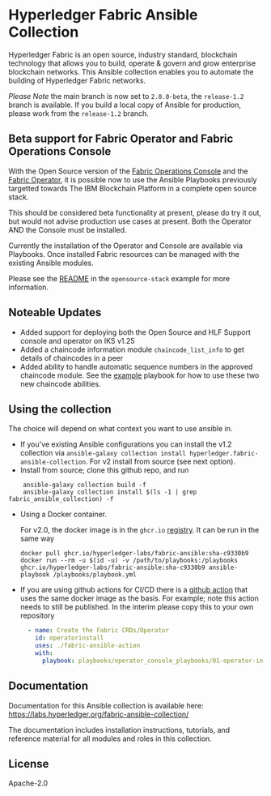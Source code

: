# Hyperledger Fabric Ansible Collection

Hyperledger Fabric is an open source, industry standard, blockchain technology that allows you to build, operate & govern and grow enterprise blockchain networks. This Ansible collection enables you to automate the building of Hyperledger Fabric networks.

*Please Note* the main branch is now set to `2.0.0-beta`, the `release-1.2` branch is available. If you build a local copy of Ansible for production, please work from the `release-1.2` branch.

## Beta support for Fabric Operator and Fabric Operations Console

With the Open Source version of the [Fabric Operations Console](https://github.com/hyperledger-labs/fabric-operations-console) and the [Fabric Operator](https://github.com/hyperledger-labs/fabric-operator), it is possible now to use the Ansible Playbooks previously targetted towards The IBM Blockchain Platform in a complete open source stack.

This should be considered beta functionality at present, please do try it out, but would not advise production use cases at present. Both the Operator AND the Console must be installed.

Currently the installation of the Operator and Console are available via Playbooks. Once installed Fabric resources can be managed with the existing Ansible modules.

Please see the [README](./examples/opensource-stack/README.md) in the `opensource-stack` example for more information.

## Noteable Updates

- Added support for deploying both the Open Source and HLF Support console and operator on IKS v1.25
- Added a chaincode information module `chaincode_list_info` to get details of chaincodes in a peer
- Added ability to handle automatic sequence numbers in the approved chaincode module. See the [example](./examples/chaincode_info/00-org1-chaincode-info.yml) playbook for how to use these two new chaincode abilities.

## Using the collection

The choice will depend on what context you want to use ansible in.

- If you've existing Ansible configurations you can install the v1.2 collection via `ansible-galaxy collection install hyperledger.fabric-ansible-collection`. For v2 install from source (see next option).
- Install from source; clone this github repo, and run

```shell
    ansible-galaxy collection build -f
    ansible-galaxy collection install $(ls -1 | grep fabric_ansible_collection) -f
```

- Using a Docker container.
  <!-- For v1.2, a Docker image, ``ibmcom/ibp-ansible``, has been published to Docker Hub. -->

  <!-- You can run a playbook using this Docker image, by volume mounting the playbook into the Docker container and running the ``ansible-playbook`` command: -->

  <!-- ```shell
  docker run --rm -u $(id -u) -v /path/to/playbooks:/playbooks ibmcom/ibp-ansible ansible-playbook /playbooks/playbook.yml
  ``` -->

    <!-- Note that the UID flag ``-u $(id -u)`` ensures that Ansible can write connection profile and identity files to the volume mount. -->

  For v2.0, the docker image is in the `ghcr.io` [registry](https://github.com/hyperledger-labs/fabric-ansible-collection/pkgs/container/fabric-ansible). It can be run in the same way

  ```shell
  docker pull ghcr.io/hyperledger-labs/fabric-ansible:sha-c9330b9
  docker run --rm -u $(id -u) -v /path/to/playbooks:/playbooks ghcr.io/hyperledger-labs/fabric-ansible:sha-c9330b9 ansible-playbook /playbooks/playbook.yml
  ```

- If you are using github actions for CI/CD there is a [github action](https://github.com/hyperledgendary/fabric-cloud-infrastructure/tree/main/fabric-ansible-action) that uses the same docker image as the basis.
  For example; note this action needs to still be published. In the interim please copy this to your own repository

  ```yaml
    - name: Create the Fabric CRDs/Operator
      id: operatorinstall
      uses: ./fabric-ansible-action
      with:
        playbook: playbooks/operator_console_playbooks/01-operator-install.yml
  ```

## Documentation

Documentation for this Ansible collection is available here: <https://labs.hyperledger.org/fabric-ansible-collection/>

The documentation includes installation instructions, tutorials, and reference material for all modules and roles in this collection.

## License

Apache-2.0
